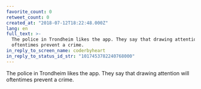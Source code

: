 ```yaml
---
favorite_count: 0
retweet_count: 0
created_at: "2018-07-12T18:22:48.000Z"
lang: en
full_text: >-
  The police in Trondheim likes the app. They say that drawing attention will
  oftentimes prevent a crime.
in_reply_to_screen_name: coderbyheart
in_reply_to_status_id_str: "1017453782240768000"
---
```


The police in Trondheim likes the app. They say that drawing attention will
oftentimes prevent a crime.
